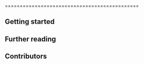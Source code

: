 
=============================================




Getting started
---------------------------------------------




Further reading
---------------------------------------------



Contributors
---------------------------------------------
